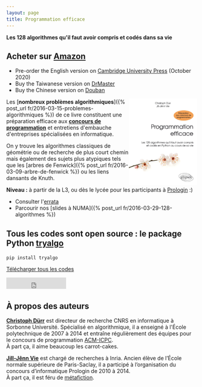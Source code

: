 ```yaml
---
layout: page
title: Programmation efficace
---
```


**Les 128 algorithmes qu'il faut avoir compris et codés dans sa vie**

## Acheter sur [Amazon](http://www.amazon.fr/gp/product/2340010055/ref=as_li_tl?ie=UTF8&camp=1642&creative=19458&creativeASIN=2340010055&linkCode=as2&tag=mangaki-21)

- Pre-order the English version on [Cambridge University Press](https://www.cambridge.org/fr/academic/subjects/computer-science/algorithmics-complexity-computer-algebra-and-computational-g/competitive-programming-python-128-algorithms-develop-your-coding-skills?format=PB&isbn=9781108716826) (October 2020)
- Buy the Taiwanese version on [DrMaster](http://www.drmaster.com.tw/Bookinfo.asp?BookID=MP11906)
- Buy the Chinese version on [Douban](https://book.douban.com/subject/30210075/)

<a href="http://www.amazon.fr/gp/product/2340010055/ref=as_li_tl?ie=UTF8&amp;camp=1642&amp;creative=19458&amp;creativeASIN=2340010055&amp;linkCode=as2&amp;tag=mangaki-21"><img src="/static/cover.jpg" style="float: right" width="180" /></a>

Les [**nombreux problèmes algorithmiques**]({% post_url fr/2016-03-15-problemes-algorithmiques %}) de ce livre constituent une préparation efficace aux [**concours de programmation**](/contests/) et entretiens d'embauche d'entreprises spécialisées en informatique.

On y trouve les algorithmes classiques de géométrie ou de recherche de plus court chemin mais également des sujets plus atypiques tels que les [arbres de Fenwick]({% post_url fr/2016-03-09-arbre-de-fenwick %}) ou les liens dansants de Knuth.

**Niveau :** à partir de la L3, ou dès le lycée pour les participants à [Prologin](http://prologin.org) :)

- Consulter l'[errata](/errata/)
- Parcourir nos [slides à NUMA]({% post_url fr/2016-03-29-128-algorithmes %})

## Tous les codes sont open source : le package Python [tryalgo](https://github.com/jilljenn/tryalgo)

    pip install tryalgo

<!-- Place this tag where you want the button to render. -->
<a class="github-button" href="https://github.com/jilljenn/tryalgo/archive/master.zip" data-icon="octicon-cloud-download" data-style="mega" aria-label="Download jilljenn/tryalgo on GitHub">Télécharger tous les codes</a>

<iframe src="https://ghbtns.com/github-btn.html?user=jilljenn&amp;repo=tryalgo&amp;type=fork&amp;count=true&amp;size=large" frameborder="0" scrolling="0" width="158px" height="30px"></iframe>

## À propos des auteurs

[**Christoph Dürr**](http://www-desir.lip6.fr/~durrc/) est directeur de recherche CNRS en informatique à Sorbonne Université. Spécialisé en algorithmique, il a enseigné à l'École polytechnique de 2007 à 2014 et entraîne régulièrement des équipes pour le concours de programmation [ACM-ICPC](/acm/).  
À part ça, il aime beaucoup les carrot-cakes.

[**Jill-Jênn Vie**](http://jill-jenn.net) est chargé de recherches à Inria. Ancien élève de l’École normale supérieure de Paris-Saclay, il a participé à l’organisation du concours d’informatique Prologin de 2010 à 2014.  
À part ça, il est féru de [métafiction](https://club-meta.fr).

<!-- Place this tag right after the last button or just before your close body tag. -->
<script async defer id="github-bjs" src="https://buttons.github.io/buttons.js"></script>
